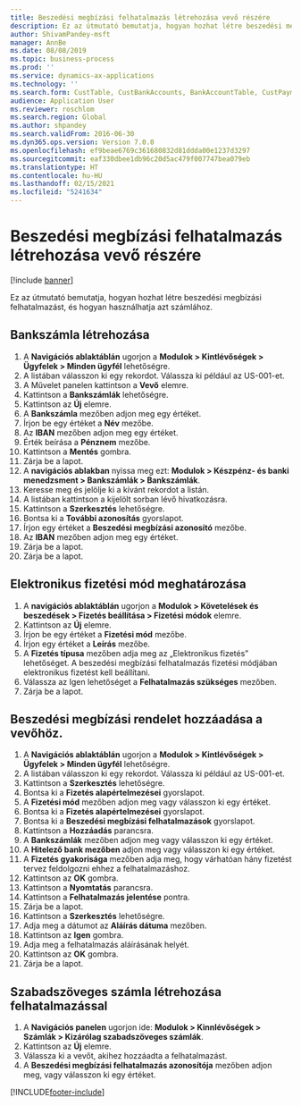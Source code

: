 ```yaml
---
title: Beszedési megbízási felhatalmazás létrehozása vevő részére
description: Ez az útmutató bemutatja, hogyan hozhat létre beszedési megbízási felhatalmazást, és hogyan használhatja azt számlához.
author: ShivamPandey-msft
manager: AnnBe
ms.date: 08/08/2019
ms.topic: business-process
ms.prod: ''
ms.service: dynamics-ax-applications
ms.technology: ''
ms.search.form: CustTable, CustBankAccounts, BankAccountTable, CustPaymMode, CustDirectDebitMandate, BankAccountTableLookUp, SrsReportViewerForm,  LogisticsAddressCityLookup, CustFreeInvoice, CustTableLookup
audience: Application User
ms.reviewer: roschlom
ms.search.region: Global
ms.author: shpandey
ms.search.validFrom: 2016-06-30
ms.dyn365.ops.version: Version 7.0.0
ms.openlocfilehash: ef9beae6769c361680832d81ddda00e1237d3297
ms.sourcegitcommit: eaf330dbee1db96c20d5ac479f007747bea079eb
ms.translationtype: HT
ms.contentlocale: hu-HU
ms.lasthandoff: 02/15/2021
ms.locfileid: "5241634"
---
```

# <a name="create-a-direct-debit-mandate-for-a-customer"></a>Beszedési megbízási felhatalmazás létrehozása vevő részére

[!include [banner](../../includes/banner.md)]

Ez az útmutató bemutatja, hogyan hozhat létre beszedési megbízási felhatalmazást, és hogyan használhatja azt számlához.


## <a name="create-a-bank-account"></a>Bankszámla létrehozása
1. A **Navigációs ablaktáblán** ugorjon a **Modulok > Kintlévőségek > Ügyfelek > Minden ügyfél** lehetőségre.
2. A listában válasszon ki egy rekordot. Válassza ki például az US-001-et.
3. A Művelet panelen kattintson a **Vevő** elemre.
4. Kattintson a **Bankszámlák** lehetőségre.
5. Kattintson az **Új** elemre.
6. A **Bankszámla** mezőben adjon meg egy értéket.
7. Írjon be egy értéket a **Név** mezőbe.
8. Az **IBAN** mezőben adjon meg egy értéket.
9. Érték beírása a **Pénznem** mezőbe.
10. Kattintson a **Mentés** gombra.
11. Zárja be a lapot.
12. A **navigációs ablakban** nyissa meg ezt: **Modulok > Készpénz- és banki menedzsment > Bankszámlák > Bankszámlák**.
13. Keresse meg és jelölje ki a kívánt rekordot a listán.
14. A listában kattintson a kijelölt sorban lévő hivatkozásra.
15. Kattintson a **Szerkesztés** lehetőségre.
16. Bontsa ki a **További azonosítás** gyorslapot.
17. Írjon egy értéket a **Beszedési megbízási azonosító** mezőbe.
18. Az **IBAN** mezőben adjon meg egy értéket.
19. Zárja be a lapot.
20. Zárja be a lapot.

## <a name="define-the-electronic-payment-method"></a>Elektronikus fizetési mód meghatározása
1. A **navigációs ablaktáblán** ugorjon a **Modulok > Követelések és beszedések > Fizetés beállítása > Fizetési módok** elemre.
2. Kattintson az **Új** elemre.
3. Írjon be egy értéket a **Fizetési mód** mezőbe.
4. Írjon egy értéket a **Leírás** mezőbe.
5. A **Fizetés típusa** mezőben adja meg az „Elektronikus fizetés” lehetőséget. A beszedési megbízási felhatalmazás fizetési módjában elektronikus fizetést kell beállítani.
6. Válassza az Igen lehetőséget a **Felhatalmazás szükséges** mezőben.
7. Zárja be a lapot.

## <a name="add-a-direct-debit-mandate-to-a-customer"></a>Beszedési megbízási rendelet hozzáadása a vevőhöz.
1. A **Navigációs ablaktáblán** ugorjon a **Modulok > Kintlévőségek > Ügyfelek > Minden ügyfél** lehetőségre.
2. A listában válasszon ki egy rekordot. Válassza ki például az US-001-et.
3. Kattintson a **Szerkesztés** lehetőségre.
4. Bontsa ki a **Fizetés alapértelmezései** gyorslapot.
5. A **Fizetési mód** mezőben adjon meg vagy válasszon ki egy értéket.
6. Bontsa ki a **Fizetés alapértelmezései** gyorslapot.
7. Bontsa ki a **Beszedési megbízási felhatalmazások** gyorslapot.
8. Kattintson a **Hozzáadás** parancsra.
9. A **Bankszámlák** mezőben adjon meg vagy válasszon ki egy értéket.
10. A **Hitelező bank mezőben** adjon meg vagy válasszon ki egy értéket.
11. A **Fizetés gyakorisága** mezőben adja meg, hogy várhatóan hány fizetést tervez feldolgozni ehhez a felhatalmazáshoz.
12. Kattintson az **OK** gombra.
13. Kattintson a **Nyomtatás** parancsra.
14. Kattintson a **Felhatalmazás jelentése** pontra.
15. Zárja be a lapot.
16. Kattintson a **Szerkesztés** lehetőségre.
17. Adja meg a dátumot az **Aláírás dátuma** mezőben.
18. Kattintson az **Igen** gombra.
19. Adja meg a felhatalmazás aláírásának helyét.
20. Kattintson az **OK** gombra.
21. Zárja be a lapot.

## <a name="create-a-free-text-invoice-with-mandate"></a>Szabadszöveges számla létrehozása felhatalmazással
1. A **Navigációs panelen** ugorjon ide: **Modulok > Kinnlévőségek > Számlák > Kizárólag szabadszöveges számlák**.
2. Kattintson az **Új** elemre.
3. Válassza ki a vevőt, akihez hozzáadta a felhatalmazást.
4. A **Beszedési megbízási felhatalmazás azonosítója** mezőben adjon meg, vagy válasszon ki egy értéket.



[!INCLUDE[footer-include](../../../includes/footer-banner.md)]